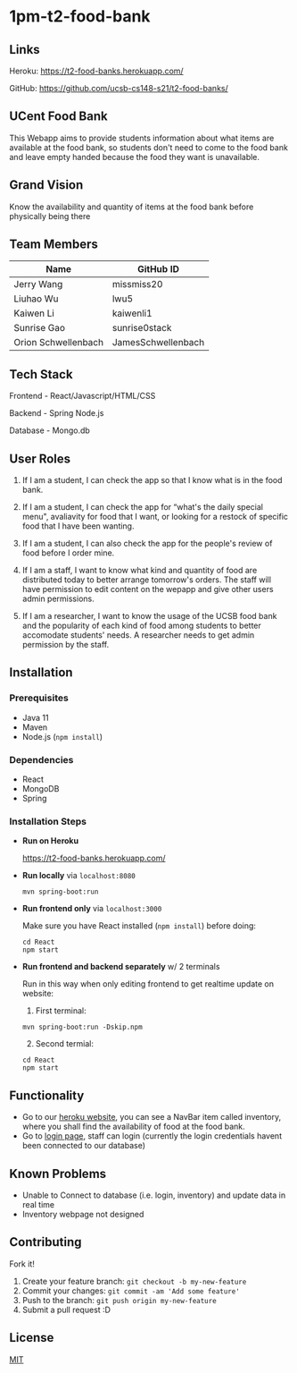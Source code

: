 # 1pm-t2-food-bank

## Links
Heroku: https://t2-food-banks.herokuapp.com/

GitHub: https://github.com/ucsb-cs148-s21/t2-food-banks/

## UCent Food Bank
This Webapp aims to provide students information about what items are available at the food bank, so students don't need to come to the food bank and leave empty handed because the food they want is unavailable.

## Grand Vision
Know the availability and quantity of items at the food bank before physically being there

## Team Members
| Name              | GitHub ID   |
|-------------------|-------------|
| Jerry Wang      | missmiss20    | 
| Liuhao Wu  | lwu5        | 
| Kaiwen Li | kaiwenli1   | 
| Sunrise Gao | sunrise0stack    | 
| Orion Schwellenbach | JamesSchwellenbach   |

## Tech Stack

Frontend - React/Javascript/HTML/CSS

Backend - Spring Node.js

Database - Mongo.db

## User Roles

1. If I am a student, I can check the app so that I know what is in the food bank.

2. If I am a student, I can check the app for “what's the daily special menu", avaliavity for food that I want, or looking for a restock of specific food that I have been wanting.

3. If I am a student, I can also check the app for the people's review of food before I order mine.

4. If I am a staff, I want to know what kind and quantity of food are distributed today to better arrange tomorrow's orders. The staff will have permission to edit content on the wepapp and give other users admin permissions.

5. If I am a researcher, I want to know the usage of the UCSB food bank and the popularity of each kind of food among students to better accomodate students' needs. A researcher needs to get admin permission by the staff.

## Installation
### Prerequisites
- Java 11
- Maven
- Node.js (`npm install`)

### Dependencies
- React
- MongoDB
- Spring

### Installation Steps

- **Run on Heroku**

    https://t2-food-banks.herokuapp.com/

- **Run locally** via `localhost:8080`
    ```
    mvn spring-boot:run
    ```

- **Run frontend only** via `localhost:3000` 

    Make sure you have React installed (`npm install`) before doing:
    ```
    cd React
    npm start
    ```

- **Run frontend and backend separately** w/ 2 terminals

    Run in this way when only editing frontend to get realtime update on website:

    1. First terminal:
    ```
    mvn spring-boot:run -Dskip.npm
    ```
    2. Second termial:
    ```
    cd React
    npm start
    ```

## Functionality
- Go to our [heroku website](https://t2-food-banks.herokuapp.com/), you can see a NavBar item called inventory, where you shall find the availability of food at the food bank.
- Go to [login page](https://t2-food-banks.herokuapp.com/login), staff can login (currently the login credentials havent been connected to our database)

## Known Problems
- Unable to Connect to database (i.e. login, inventory) and update data in real time
- Inventory webpage not designed

## Contributing
Fork it!
1. Create your feature branch: `git checkout -b my-new-feature`
2. Commit your changes: `git commit -am 'Add some feature'`
3. Push to the branch: `git push origin my-new-feature`
4. Submit a pull request :D

## License
[MIT](https://choosealicense.com/licenses/mit/)
